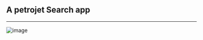 ## A petrojet Search app

-----

 



 ![image](https://github.com/user-attachments/assets/d8f8b9aa-a042-4a71-8d65-6a27ec3dcecb)
